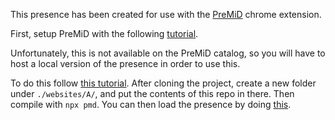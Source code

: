 This presence has been created for use with the [PreMiD](https://chromewebstore.google.com/detail/premid/agjnjboanicjcpenljmaaigopkgdnihi) chrome extension.

First, setup PreMiD with the following [tutorial](https://docs.premid.app/en/install).

Unfortunately, this is not available on the PreMiD catalog, so you will have to host a local version of the presence in order to use this.

To do this follow [this tutorial](https://docs.premid.app/en/dev/presence).
After cloning the project, create a new folder under `./websites/A/`, and put the contents of this repo in there. Then compile with `npx pmd`.  You can then load the presence by doing [this](https://docs.premid.app/en/dev/presence#loading-your-presence).
